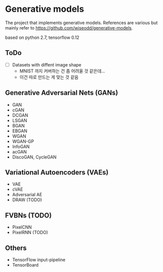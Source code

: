 # Generative models

The project that implements generative models. References are various but mainly refer to https://github.com/wiseodd/generative-models.

based on python 2.7, tensorflow 0.12

## ToDo

- [ ] Datasets with diffent image shape
	- MNIST 까지 커버하는 건 좀 어려울 것 같은데...
	- 이건 따로 만드는 게 맞는 것 같음

## Generative Adversarial Nets (GANs)

* GAN
* cGAN
* DCGAN
* LSGAN
* BGAN
* EBGAN
* WGAN
* WGAN-GP
* InfoGAN
* acGAN
* DiscoGAN, CycleGAN

## Variational Autoencoders (VAEs)

* VAE
* cVAE
* Adversarial AE
* DRAW (TODO)

## FVBNs (TODO)

* PixelCNN
* PixelRNN (TODO)

## Others

* TensorFlow input-pipeline
* TensorBoard
